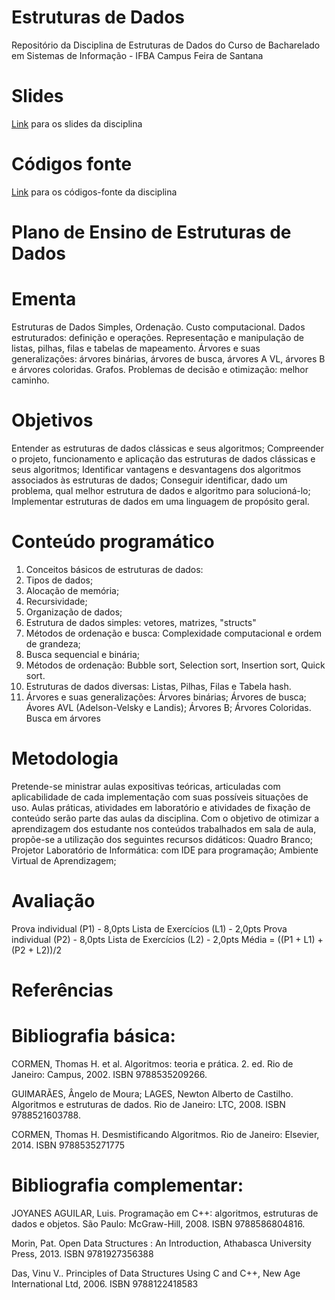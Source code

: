 # Estruturas de Dados
Repositório da Disciplina de Estruturas de Dados do Curso de Bacharelado em Sistemas de Informação - IFBA Campus Feira de Santana

# Slides
[Link](https://github.com/carolsoko/SlidesED) para os slides da disciplina

# Códigos fonte
[Link](https://github.com/carolsoko/CodigosFonteLP1) para os códigos-fonte da disciplina


# Plano de Ensino de Estruturas de Dados

# Ementa

Estruturas de Dados Simples, Ordenação. Custo computacional. Dados estruturados: definição e operações. Representação e manipulação de listas,
pilhas, filas e tabelas de mapeamento. Árvores e suas generalizações: árvores binárias, árvores de busca, árvores A VL, árvores B e árvores coloridas. Grafos. Problemas de decisão e otimização: melhor caminho.

# Objetivos

Entender as estruturas de dados clássicas e seus algoritmos; 
Compreender o projeto, funcionamento e aplicação das estruturas de dados clássicas e seus algoritmos;
Identificar vantagens e desvantagens dos algoritmos associados às estruturas de dados;
Conseguir identificar, dado um problema, qual melhor estrutura de dados e algoritmo para solucioná-lo;
Implementar estruturas de dados em uma linguagem de propósito geral.

# Conteúdo programático

1. Conceitos básicos de estruturas de dados:
2. Tipos de dados;
3. Alocação de memória;
4. Recursividade;
5. Organização de dados;
6. Estrutura de dados simples: vetores, matrizes, "structs"
7. Métodos de ordenação e busca: Complexidade computacional e ordem de grandeza;
8. Busca sequencial e binária;
9. Métodos de ordenação: Bubble sort, Selection sort, Insertion sort, Quick sort.
10. Estruturas de dados diversas:  Listas, Pilhas, Filas e Tabela hash.
11. Árvores e suas generalizações: Árvores binárias;  Árvores de busca; Ávores AVL (Adelson-Velsky e Landis); Árvores B; Árvores Coloridas. Busca em árvores

# Metodologia
Pretende-se ministrar aulas expositivas teóricas, articuladas com aplicabilidade de cada implementação com suas possíveis situações de uso. Aulas práticas, atividades em laboratório e atividades de fixação de conteúdo serão parte das aulas da disciplina. Com o objetivo de otimizar a aprendizagem dos estudante nos conteúdos trabalhados em sala de aula, propõe-se a utilização dos seguintes recursos didáticos: Quadro Branco; Projetor Laboratório de Informática: com IDE para programação; Ambiente Virtual de Aprendizagem;

# Avaliação
Prova individual (P1) - 8,0pts
Lista de Exercícios (L1) - 2,0pts
Prova individual (P2) - 8,0pts
Lista de Exercícios (L2) - 2,0pts
Média = ((P1 + L1) + (P2 + L2))/2

# Referências

# Bibliografia básica:
CORMEN, Thomas H. et al. Algoritmos: teoria e prática. 2. ed. Rio de Janeiro: Campus, 2002. ISBN 9788535209266.

GUIMARÃES, Ângelo de Moura; LAGES, Newton Alberto de Castilho. Algoritmos e estruturas de dados. Rio de Janeiro: LTC, 2008. ISBN 9788521603788.

CORMEN, Thomas H. Desmistificando Algoritmos. Rio de Janeiro: Elsevier, 2014. ISBN 9788535271775

# Bibliografia complementar:
JOYANES AGUILAR, Luis. Programação em C++: algoritmos, estruturas de dados e objetos. São Paulo: McGraw-Hill, 2008. ISBN 9788586804816.

Morin, Pat. Open Data Structures : An Introduction, Athabasca University Press, 2013. ISBN 9781927356388

Das, Vinu V.. Principles of Data Structures Using C and C++, New Age International Ltd, 2006. ISBN 9788122418583


